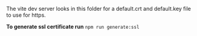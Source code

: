 The vite dev server looks in this folder for a default.crt and default.key file to use for https.

**To generate ssl certificate run** `npm run generate:ssl`

